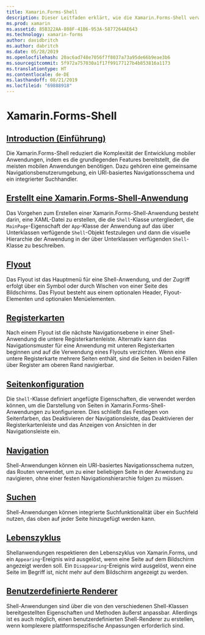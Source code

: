 ```yaml
---
title: Xamarin.Forms-Shell
description: Dieser Leitfaden erklärt, wie die Xamarin.Forms-Shell verwendet wird, und wie sich die Komplexität von Xamarin.Forms-Anwendungen reduzieren lässt, indem sie die grundlegenden Funktionen bereitstellt, die die meisten Anwendungen benötigen.
ms.prod: xamarin
ms.assetid: 85B322AA-808F-41B6-953A-5877264AE643
ms.technology: xamarin-forms
author: davidbritch
ms.author: dabritch
ms.date: 05/28/2019
ms.openlocfilehash: 20ac6ad748e7056f7f8037a73a95de66b9eae3b6
ms.sourcegitcommit: 5f972a757030a1f17f99177127b4b853816a1173
ms.translationtype: HT
ms.contentlocale: de-DE
ms.lasthandoff: 08/21/2019
ms.locfileid: "69888918"
---
```

# <a name="xamarinforms-shell"></a>Xamarin.Forms-Shell

## <a name="introductionintroductionmd"></a>[Introduction (Einführung)](introduction.md)

Die Xamarin.Forms-Shell reduziert die Komplexität der Entwicklung mobiler Anwendungen, indem es die grundlegenden Features bereitstellt, die die meisten mobilen Anwendungen benötigen. Dazu gehören eine gemeinsame Navigationsbenutzerumgebung, ein URI-basiertes Navigationsschema und ein integrierter Suchhandler.

## <a name="create-a-xamarinforms-shell-applicationcreatemd"></a>[Erstellt eine Xamarin.Forms-Shell-Anwendung](create.md)

Das Vorgehen zum Erstellen einer Xamarin.Forms-Shell-Anwendung besteht darin, eine XAML-Datei zu erstellen, die die `Shell`-Klasse untergliedert, die `MainPage`-Eigenschaft der `App`-Klasse der Anwendung auf das über Unterklassen verfügende `Shell`-Objekt festzulegen und dann die visuelle Hierarchie der Anwendung in der über Unterklassen verfügenden `Shell`-Klasse zu beschreiben.

## <a name="flyoutflyoutmd"></a>[Flyout](flyout.md)

Das Flyout ist das Hauptmenü für eine Shell-Anwendung, und der Zugriff erfolgt über ein Symbol oder durch Wischen von einer Seite des Bildschirms. Das Flyout besteht aus einem optionalen Header, Flyout-Elementen und optionalen Menüelementen.

## <a name="tabstabsmd"></a>[Registerkarten](tabs.md)

Nach einem Flyout ist die nächste Navigationsebene in einer Shell-Anwendung die untere Registerkartenleiste. Alternativ kann das Navigationsmuster für eine Anwendung mit unteren Registerkarten beginnen und auf die Verwendung eines Flyouts verzichten. Wenn eine untere Registerkarte mehrere Seiten enthält, sind die Seiten in beiden Fällen über Register am oberen Rand navigierbar.

## <a name="page-configurationconfigurationmd"></a>[Seitenkonfiguration](configuration.md)

Die `Shell`-Klasse definiert angefügte Eigenschaften, die verwendet werden können, um die Darstellung von Seiten in Xamarin.Forms-Shell-Anwendungen zu konfigurieren. Dies schließt das Festlegen von Seitenfarben, das Deaktivieren der Navigationsleiste, das Deaktivieren der Registerkartenleiste und das Anzeigen von Ansichten in der Navigationsleiste ein.

## <a name="navigationnavigationmd"></a>[Navigation](navigation.md)

Shell-Anwendungen können ein URI-basiertes Navigationsschema nutzen, das Routen verwendet, um zu einer beliebigen Seite in der Anwendung zu navigieren, ohne einer festen Navigationshierarchie folgen zu müssen.

## <a name="searchsearchmd"></a>[Suchen](search.md)

Shell-Anwendungen können integrierte Suchfunktionalität über ein Suchfeld nutzen, das oben auf jeder Seite hinzugefügt werden kann.

## <a name="lifecyclelifecyclemd"></a>[Lebenszyklus](lifecycle.md)

Shellanwendungen respektieren den Lebenszyklus von Xamarin.Forms, und ein `Appearing`-Ereignis wird ausgelöst, wenn eine Seite auf dem Bildschirm angezeigt werden soll. Ein `Disappearing`-Ereignis wird ausgelöst, wenn eine Seite im Begriff ist, nicht mehr auf dem Bildschirm angezeigt zu werden.

## <a name="custom-rendererscustomrenderersmd"></a>[Benutzerdefinierte Renderer](customrenderers.md)

Shell-Anwendungen sind über die von den verschiedenen Shell-Klassen bereitgestellten Eigenschaften und Methoden äußerst anpassbar. Allerdings ist es auch möglich, einen benutzerdefinierten Shell-Renderer zu erstellen, wenn komplexere plattformspezifische Anpassungen erforderlich sind.
